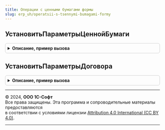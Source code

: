 ```yaml
---
title: Операции с ценными бумагами формы
slug: erp_uh/operatsii-s-tsennymi-bumagami-formy
---
```



## УстановитьПараметрыЦеннойБумаги
<details style="margin: 1em 0; padding: 0.5em; border: 1px solid #ccc; border-radius: 6px;">

<summary style="font-weight: bold; cursor: pointer;">Описание, пример вызова</summary>

```bsl

Процедура УстановитьПараметрыЦеннойБумаги(Форма) Экспорт
```

Пример вызова
```bsl
ОперацииСЦеннымиБумагамиФормы.УстановитьПараметрыЦеннойБумаги(Форма) 
```
</details>

## УстановитьПараметрыДоговора
<details style="margin: 1em 0; padding: 0.5em; border: 1px solid #ccc; border-radius: 6px;">

<summary style="font-weight: bold; cursor: pointer;">Описание, пример вызова</summary>

```bsl

Процедура УстановитьПараметрыДоговора(Форма) Экспорт
```

Пример вызова
```bsl
ОперацииСЦеннымиБумагамиФормы.УстановитьПараметрыДоговора(Форма));
```
</details>

---

© 2024, **ООО 1С-Софт**  
Все права защищены. Эта программа и сопроводительные материалы предоставляются  
в соответствии с условиями лицензии [Attribution 4.0 International (CC BY 4.0)](https://creativecommons.org/licenses/by/4.0/legalcode).

---

